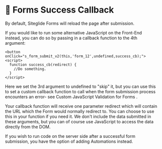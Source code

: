 # 🔹 Forms Success Callback

By default, Siteglide Forms will reload the page after submission.

If you would like to run some alternative JavaScript on the Front-End instead, you can do so by passing in a callback function to the 4th argument:

```liquid
<button onClick="s_form_submit_v2(this,'form_12',undefined,success_cb);">
<script>
  function success_cb(redirect) {
    //Do something.
  }
</script>
```

Here we set the 3rd argument to undefined to "skip" it, but you can use this to set a custom callback function to call when the form submission process encounters an error- see Custom JavaScript Validation for Forms .

Your callback function will receive one parameter redirect which will contain the URL which the Form would normally redirect to. You can choose to use this in your function if you need it. We don't include the data submitted in these arguments, but you can of course use JavaScript to access the data directly from the DOM.

If you wish to run code on the server side after a successful form submission, you have the option of adding Automations instead.

